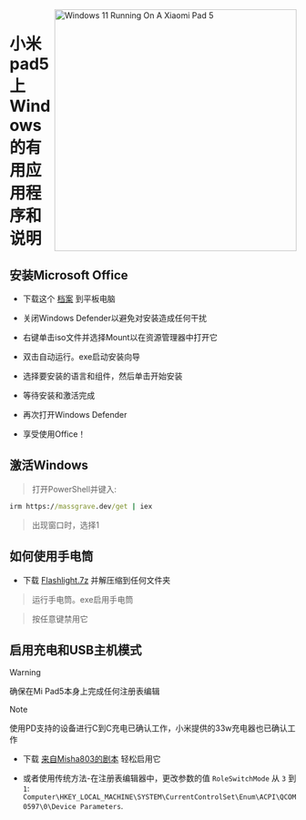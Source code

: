 <img align="right" src="https://raw.githubusercontent.com/erdilS/Port-Windows-11-Xiaomi-Pad-5/main/nabu.png" width="425" alt="Windows 11 Running On A Xiaomi Pad 5">

# 小米pad5上Windows的有用应用程序和说明

## 安装Microsoft Office

- 下载这个 [档案](https://mega.nz/file/Q7p1XK6L#J-KPp_-MNJ8iXGqEwwZ3_sfv2tMiq_AJjUiiaX6TBrI) 到平板电脑
  
- 关闭Windows Defender以避免对安装造成任何干扰
  
- 右键单击iso文件并选择Mount以在资源管理器中打开它

- 双击自动运行。exe启动安装向导
  
- 选择要安装的语言和组件，然后单击开始安装
  
- 等待安装和激活完成

- 再次打开Windows Defender

- 享受使用Office！

 ## 激活Windows

> 打开PowerShell并键入: 

  ```cmd
irm https://massgrave.dev/get | iex 
```
> 出现窗口时，选择1

 ## 如何使用手电筒

 - 下载 [Flashlight.7z](https://github.com/erdilS/Port-Windows-11-Xiaomi-Pad-5/releases/download/1.0/flashlight_fix.7z) 并解压缩到任何文件夹

> 运行手电筒。exe启用手电筒

> 按任意键禁用它

## 启用充电和USB主机模式

> [!WARNING]
>  确保在Mi Pad5本身上完成任何注册表编辑

> [!NOTE]
> 使用PD支持的设备进行C到C充电已确认工作，小米提供的33w充电器也已确认工作

- 下载 [来自Misha803的剧本](https://t.me/droidscripts/22) 轻松启用它
 
- 或者使用传统方法-在注册表编辑器中，更改参数的值 ```RoleSwitchMode``` 从 ```3``` 到 ```1```: ```Computer\HKEY_LOCAL_MACHINE\SYSTEM\CurrentControlSet\Enum\ACPI\QCOM0597\0\Device Parameters```. 


